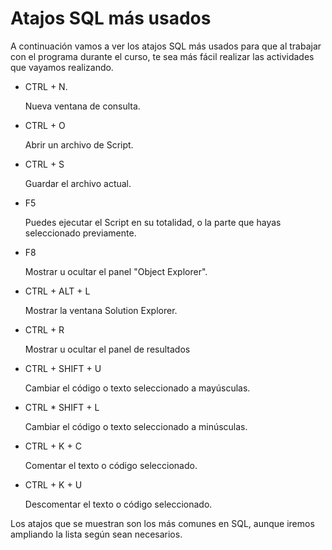 # Atajos SQL más usados

<p>A continuación vamos a ver los atajos SQL más usados para que al trabajar con el programa durante el curso, te sea más fácil realizar las actividades que vayamos realizando.</p>

<ul>
    <li>CTRL + N.</li>
    <p>Nueva ventana de consulta.</p>
    <li>CTRL + O</li>
    <p>Abrir un archivo de Script.</p>
    <li>CTRL + S</li>
    <p>Guardar el archivo actual.</p>
    <li>F5</li>
    <p>Puedes ejecutar el Script en su totalidad, o la parte que hayas seleccionado previamente.</p>
    <li>F8</li>
    <p>Mostrar u ocultar el panel "Object Explorer".</p>
    <li>CTRL + ALT + L</li>
    <p>Mostrar la ventana Solution Explorer.</p>
    <li>CTRL + R</li>
    <p>Mostrar u ocultar el panel de resultados</p>
    <li>CTRL + SHIFT + U</li>
    <p>Cambiar el código o texto seleccionado a mayúsculas.</p>
    <li>CTRL * SHIFT + L</li>
    <p>Cambiar el código o texto seleccionado a minúsculas.</p>
    <li>CTRL + K + C</li>
    <p>Comentar el texto o código seleccionado.</p>
    <li>CTRL + K + U</li>
    <p>Descomentar el texto o código seleccionado.</p>
</ul>

<p>Los atajos que se muestran son los más comunes en SQL, aunque iremos ampliando la lista según sean necesarios.</p>